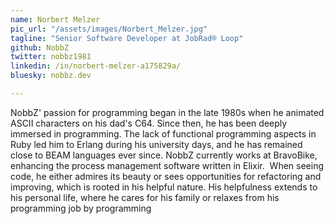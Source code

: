 ```yaml
---
name: Norbert Melzer
pic_url: "/assets/images/Norbert_Melzer.jpg"
tagline: "Senior Software Developer at JobRad® Loop"
github: NobbZ
twitter: nobbz1981
linkedin: /in/norbert-melzer-a175829a/
bluesky: nobbz.dev

---
```

NobbZ' passion for programming began in the late 1980s when he animated ASCII characters on his dad's C64. Since then, he has been deeply immersed in programming. The lack of functional programming aspects in Ruby led him to Erlang during his university days, and he has remained close to BEAM languages ever since.
NobbZ currently works at BravoBike, enhancing the process management software written in Elixir.  When seeing code, he either admires its beauty or sees opportunities for refactoring and improving, which is rooted in his helpful nature.
His helpfulness extends to his personal life, where he cares for his family or relaxes from his programming job by programming
